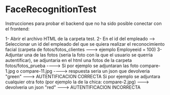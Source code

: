 # FaceRecognitionTest

Instrucciones para probar el backend que no ha sido posible conectar con el frontend:

1- Abrir el archivo HTML de la carpeta test.
2- En el id del empleado --> Seleccionar un id del empleado del que se quiera realizar el reconocimiento facial (carpeta de fotos/fotos_clientes ---> ejemplo Employeeid = 100)
3- Adjuntar una de las fotos (seria la foto con la que el usuario se querria autentificar), se adjuntaria en el html una fotos de la carpeta fotos/fotos_prueba ---->
  Si por ejemplo se adjuntaran las foto compare-1.jpg o compare-11.jpg ----> respuesta seria un json que devolveria "green" ---> AUTENTIFICACION CORRECTA
  Si por ejemplo se adjuntara cualquier otra foto (por ejemplo la de la chica: compare-2.jpg) ---> devolveria un json "red" ---> AUTENTIFICACION INCORRECTA
